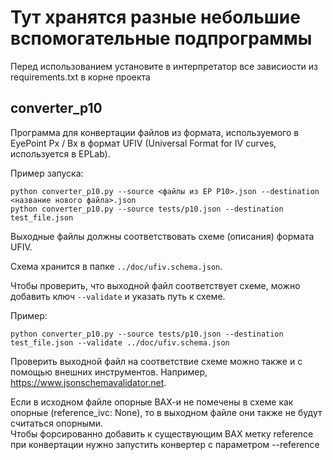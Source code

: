 # Тут хранятся разные небольшие вспомогательные подпрограммы

Перед использованием установите в интерпретатор все зависиости из requirements.txt в корне проекта

## converter_p10

Программа для конвертации файлов из формата, используемого в EyePoint Px / Bx в формат UFIV (Universal Format for IV curves, используется в EPLab).

Пример запуска:

```
python converter_p10.py --source <файлы из EP P10>.json --destination <название нового файла>.json
python converter_p10.py --source tests/p10.json --destination test_file.json
```

Выходные файлы должны соответствовать схеме (описания)  формата UFIV.

Схема хранится в папке `../doc/ufiv.schema.json`.

Чтобы проверить, что выходной файл соответствует схеме, можно добавить ключ `--validate` и указать путь к схеме.

Пример:

```
python converter_p10.py --source tests/p10.json --destination test_file.json --validate ../doc/ufiv.schema.json
```

Проверить выходной файл на соответствие схеме можно также и с помощью внешних инструментов. Например, https://www.jsonschemavalidator.net.

Если в исходном файле опорные ВАХ-и не помечены в схеме как опорные (reference_ivc: None), то 
в выходном файле они также не будут считаться опорными.  
Чтобы форсированно добавить к существующим ВАХ метку reference при конвертации нужно запустить конвертер с 
параметром --reference